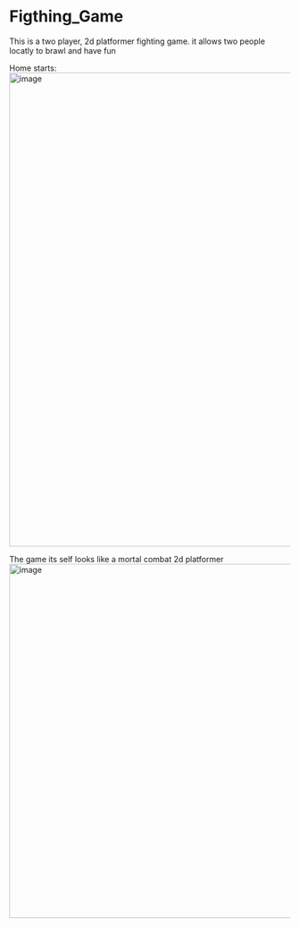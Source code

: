 # Figthing_Game
This is a two player, 2d platformer fighting game.
it allows two people locatly to brawl and have fun

Home starts:
<img width="848" alt="image" src="https://user-images.githubusercontent.com/89434118/185702979-e364d429-695f-4aa7-a2a9-3886268ab6ef.png">

The game its self looks like a mortal combat 2d platformer
<img width="634" alt="image" src="https://user-images.githubusercontent.com/89434118/185703186-7edce6fd-1193-493d-a13a-551b2737c7d2.png">


